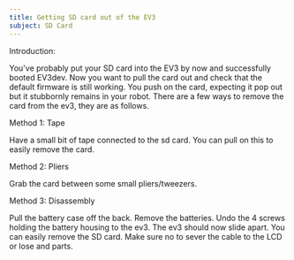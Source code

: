 ```yaml
---
title: Getting SD card out of the EV3
subject: SD Card
---
```


Introduction:

You've probably put your SD card into the EV3 by now and successfully booted EV3dev. Now you want to pull the card out and check that the default firmware is still working. You push on the card, expecting it pop out but it stubbornly remains in your robot. There are a few ways to remove the card from the ev3, they are as follows.

Method 1: Tape

Have a small bit of tape connected to the sd card. You can pull on this to easily remove the card.


Method 2: Pliers

Grab the card between some small pliers/tweezers.


Method 3: Disassembly

Pull the battery case off the back. Remove the batteries. Undo the 4 screws holding the battery housing to the ev3. The ev3 should now slide apart. You can easily remove the SD card. Make sure no to sever the cable to the LCD or lose and parts.
